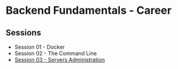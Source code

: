 # Backend Fundamentals - Career

## Sessions

* Session 01 - Docker
* Session 02 - The Command Line
* [Session 03 - Servers Administration](./S03-servers/servers.class.md)
